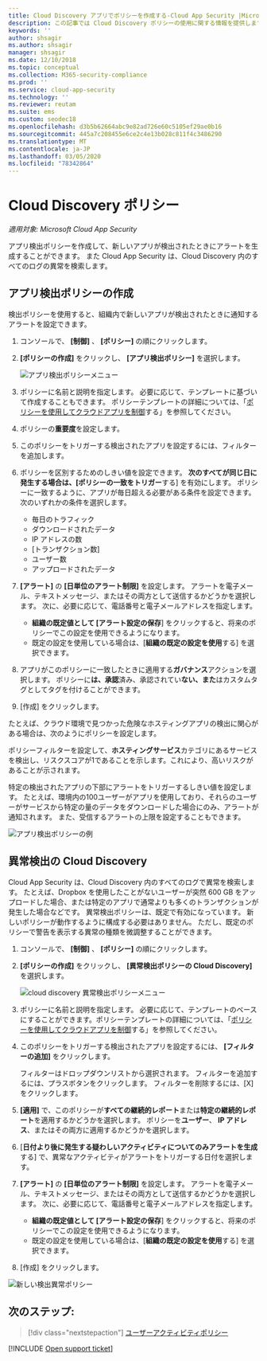 ```yaml
---
title: Cloud Discovery アプリでポリシーを作成する-Cloud App Security |Microsoft Docs
description: この記事では Cloud Discovery ポリシーの使用に関する情報を提供します。
keywords: ''
author: shsagir
ms.author: shsagir
manager: shsagir
ms.date: 12/10/2018
ms.topic: conceptual
ms.collection: M365-security-compliance
ms.prod: ''
ms.service: cloud-app-security
ms.technology: ''
ms.reviewer: reutam
ms.suite: ems
ms.custom: seodec18
ms.openlocfilehash: d3b5b62664abc9e82ad726e60c5105ef29ae0b16
ms.sourcegitcommit: 445a7c208455e6ce2c4e13b028c811f4c3486290
ms.translationtype: MT
ms.contentlocale: ja-JP
ms.lasthandoff: 03/05/2020
ms.locfileid: "78342864"
---
```

# <a name="cloud-discovery-policies"></a>Cloud Discovery ポリシー

*適用対象: Microsoft Cloud App Security*

アプリ検出ポリシーを作成して、新しいアプリが検出されたときにアラートを生成することができます。 また Cloud App Security は、Cloud Discovery 内のすべてのログの異常を検索します。

## <a name="creating-an-app-discovery-policy"></a>アプリ検出ポリシーの作成

検出ポリシーを使用すると、組織内で新しいアプリが検出されたときに通知するアラートを設定できます。

1. コンソールで、 **[制御]** 、 **[ポリシー]** の順にクリックします。

2. **[ポリシーの作成]** をクリックし、 **[アプリ検出ポリシー]** を選択します。

    ![アプリ検出ポリシーメニュー](media/app-discovery-policy-menu.png "アプリ検出ポリシーメニュー")

3. ポリシーに名前と説明を指定します。 必要に応じて、テンプレートに基づいて作成することもできます。 ポリシーテンプレートの詳細については、「[ポリシーを使用してクラウドアプリを制御](control-cloud-apps-with-policies.md)する」を参照してください。

4. ポリシーの**重要度**を設定します。

5. このポリシーをトリガーする検出されたアプリを設定するには、フィルターを追加します。

6. ポリシーを区別するためのしきい値を設定できます。 **次のすべてが同じ日に発生する場合は、[ポリシーの一致をトリガー**する] を有効にします。 ポリシーに一致するように、アプリが毎日超える必要がある条件を設定できます。 次のいずれかの条件を選択します。
    - 毎日のトラフィック
    - ダウンロードされたデータ
    - IP アドレスの数
    - [トランザクション数]
    - ユーザー数
    - アップロードされたデータ

7. **[アラート]** の **[日単位のアラート制限]** を設定します。 アラートを電子メール、テキストメッセージ、またはその両方として送信するかどうかを選択します。 次に、必要に応じて、電話番号と電子メールアドレスを指定します。
    - **組織の既定値として [アラート設定の保存**] をクリックすると、将来のポリシーでこの設定を使用できるようになります。
    - 既定の設定を使用している場合は、[**組織の既定の設定を使用**する] を選択できます。

8. アプリがこのポリシーに一致したときに適用する**ガバナンス**アクションを選択します。 ポリシーに**は、承認**済み、承認されてい**ない、また**はカスタムタグとしてタグを付けることができます。

9. [作成] をクリックします。

たとえば、クラウド環境で見つかった危険なホスティングアプリの検出に関心がある場合は、次のようにポリシーを設定します。

ポリシーフィルターを設定して、**ホスティングサービス**カテゴリにあるサービスを検出し、リスクスコアが1であることを示します。これにより、高いリスクがあることが示されます。

 特定の検出されたアプリの下部にアラートをトリガーするしきい値を設定します。 たとえば、環境内の100ユーザーがアプリを使用しており、それらのユーザーがサービスから特定の量のデータをダウンロードした場合にのみ、アラートが通知されます。
また、受信するアラートの上限を設定することもできます。

![アプリ検出ポリシーの例](media/app-discovery-policy-example.png "アプリ検出ポリシーの例")

## <a name="cloud-discovery-anomaly-detection"></a>異常検出の Cloud Discovery

Cloud App Security は、Cloud Discovery 内のすべてのログで異常を検索します。 たとえば、Dropbox を使用したことがないユーザーが突然 600 GB をアップロードした場合、または特定のアプリで通常よりも多くのトランザクションが発生した場合などです。 異常検出ポリシーは、既定で有効になっています。 新しいポリシーが動作するように構成する必要はありません。 ただし、既定のポリシーで警告を表示する異常の種類を微調整することができます。

1. コンソールで、 **[制御]** 、 **[ポリシー]** の順にクリックします。

2. **[ポリシーの作成]** をクリックし、 **[異常検出ポリシーの Cloud Discovery]** を選択します。

    ![cloud discovery 異常検出ポリシーメニュー](media/cloud-discovery-anomaly-detection-policy-menu.png "cloud discovery 異常検出ポリシーメニュー")

3. ポリシーに名前と説明を指定します。 必要に応じて、テンプレートのベースにすることができます。ポリシーテンプレートの詳細については、「[ポリシーを使用してクラウドアプリを制御](control-cloud-apps-with-policies.md)する」を参照してください。

4. このポリシーをトリガーする検出されたアプリを設定するには、 **[フィルターの追加]** をクリックします。

    フィルターはドロップダウンリストから選択されます。 フィルターを追加するには、プラスボタンをクリックします。 フィルターを削除するには、[X] をクリックします。

5. **[適用]** で、このポリシーが**すべての継続的レポート**または**特定の継続的レポート**を適用するかどうかを選択します。 ポリシーを**ユーザー**、 **IP アドレス**、またはその両方に適用するかどうかを選択します。

6. [**日付より後に発生する疑わしいアクティビティについてのみアラートを生成**する] で、異常なアクティビティがアラートをトリガーする日付を選択します。

7. **[アラート]** の **[日単位のアラート制限]** を設定します。 アラートを電子メール、テキストメッセージ、またはその両方として送信するかどうかを選択します。 次に、必要に応じて、電話番号と電子メールアドレスを指定します。
    - **組織の既定値として [アラート設定の保存**] をクリックすると、将来のポリシーでこの設定を使用できるようになります。
    - 既定の設定を使用している場合は、[**組織の既定の設定を使用**する] を選択できます。

8. [作成] をクリックします。

![新しい検出異常ポリシー](media/new-discovery-anomaly-policy.png "新しい検出異常ポリシー")

## <a name="next-steps"></a>次のステップ:

> [!div class="nextstepaction"]
> [ユーザーアクティビティポリシー](user-activity-policies.md)

[!INCLUDE [Open support ticket](includes/support.md)]

